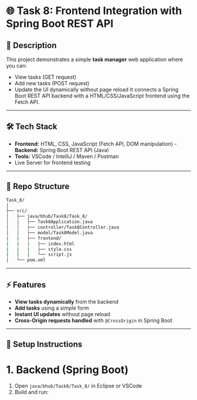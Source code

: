 # 🌐 Task 8: Frontend Integration with Spring Boot REST API

## 📝 Description
This project demonstrates a simple **task manager** web application where you can:
- View tasks (GET request)
- Add new tasks (POST request)
- Update the UI dynamically without page reload
It connects a Spring Boot REST API backend with a HTML/CSS/JavaScript frontend using the Fetch API.

---

## 🛠 Tech Stack
- **Frontend:** HTML, CSS, JavaScript (Fetch API, DOM manipulation)
-**Backend:** Spring Boot REST API (Java)
- **Tools:** VSCode / IntelliJ / Maven / Postman
- Live Server for frontend testing

---

## 📁 Repo Structure
```bash
Task_8/
│
├── src/
│   ├── java/bhub/Task8/Task_8/
│   │   ├── Task8Application.java
│   │   ├── controller/Task8Controller.java
│   │   ├── model/Task8Model.java
|   |   ├── frontend/
|   |   |   ├── index.html
|   |   |   ├── style.css
|   |   |   └── script.js
│   └── pom.xml
```

---

## ⚡ Features
- **View tasks dynamically** from the backend
- **Add tasks** using a simple form
- **Instant UI updates** without page reload
- **Cross-Origin requests handled** with `@CrossOrigin` in Spring Boot

---

## 🚀 Setup Instructions
# 1. Backend (Spring Boot)
  1. Open `java/bhub/Task8/Task_8/` in Eclipse or VSCode
  2. Build and run:
